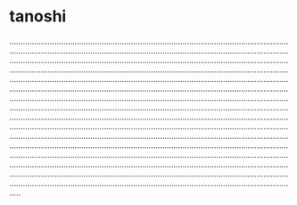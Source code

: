 # tanoshi
.....................................................................................................................................................................................................................................................................................................................................................................................................................................................................................................................................................................................................................................................................................................................................................................................................................................................................................................................................................................................................................................................................................................................................................................................................................................................................................................................................................................................................................................................................................................................................................................................................................................................................................................................................................................................................................................................................................................................................................................................................................................................................